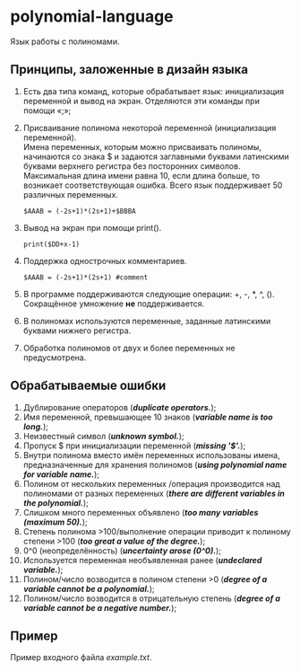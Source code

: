 # polynomial-language
 Язык работы с полиномами.
 
## Принципы, заложенные в дизайн языка
1) Есть два типа команд, которые обрабатывает язык: инициализация переменной и вывод на экран. Отделяются эти команды при помощи «;»;
2) Присваивание полинома некоторой переменной (инициализация переменной). <br/>
Имена переменных, которым можно присваивать полиномы, начинаются со знака $ и задаются заглавными буквами латинскими буквами верхнего регистра без посторонних символов. Максимальная длина имени равна 10, если длина больше, то возникает соответствующая ошибка. Всего язык поддерживает 50 различных переменных.

       $AAAB = (-2s+1)*(2s+1)+$BBBA
3) Вывод на экран при помощи print().

       print($DD+x-1)
4) Поддержка однострочных комментариев.

       $AAAB = (-2s+1)*(2s+1) #comment    
5) В программе поддерживаются следующие операции: +, -, *, ^, (). Сокращённое умножение **не** поддерживается.
6) В полиномах используются переменные, заданные латинскими буквами нижнего регистра.
7) Обработка полиномов от двух и более переменных не предусмотрена.

## Обрабатываемые ошибки
1) Дублирование операторов (***duplicate operators.***);
2) Имя переменной, превышающее 10 знаков (***variable name is too long.***);
3) Неизвестный символ (***unknown symbol.***);
4) Пропуск $ при инициализации переменной (***missing '$'.***);
5) Внутри полинома вместо имён переменных использованы имена, предназначенные для хранения полиномов (***using polynomial name for variable name.***);
6) Полином от нескольких переменных /операция производится над полиномами от разных переменных (***there are different variables in the polynomial.***);
7) Слишком много переменных объявлено (***too many variables (maximum 50).***);
8) Степень полинома >100/выполнение операции приводит к полиному степени >100 (***too great a value of the degree.***);
9) 0^0 (неопределённость) (***uncertainty arose (0^0).***);
10) Используется переменная необъявленная ранее (***undeclared variable.***);
11) Полином/число возводится в полином степени >0 (***degree of a variable cannot be a polynomial.***);
12) Полином/число возводится в отрицательную степень (***degree of a variable cannot be a negative number.***);    


## Пример
Пример входного файла *example.txt*.
